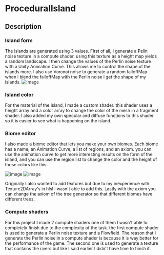 # ProceduralIsland
## Description
### Island form
The islands are generated using 3 values. First of all, I generate a Pelin noise texture in a compute shader. using this texture as a height map yields a random landscape. I then change the values of the Perlin noise texture with a Unity Animation Curve. This allows me to control the shape of the islands
more. I also use Voronoi noise to generate a random falloffMap when I blend the falloffMap with the Perlin noise I get the shape of my islands.
![image](https://github.com/user-attachments/assets/418093ee-0fb1-4f90-9fec-6a9ca419e8e8)

### Island color
For the material of the island, I made a custom shader. this shader uses a height array and a color array to change the color of the mesh in a fragment shader. I also added my own specular and diffuse functions to this shader so it is easier to see what is happening on the island.
### Biome editor
I also made a biome editor that lets you make your own biomes. Each biome has a name, an Animation Curve, a list of regions, and an axiom. you can use the animation curve to get more interesting results on the form of the island,
 and you can use the region list to change the color and the height of those colors like this.
 
![image](https://github.com/user-attachments/assets/c3c54e9a-a3e3-451f-90e3-d4b5f0dbc6bd)
![image](https://github.com/user-attachments/assets/83b77aed-1df2-4909-aacc-748663ace26d)

Originally I also wanted to add textures but due to my inexperience with Texture2DArray's in hlsl I wasn't able to add this. Lastly with the axiom you can change the axiom of the tree generator so that different biomes have different trees.
### Compute shaders
For this project I made 2 compute shaders one of them I wasn't able to completely finish due to the complexity of the task. the first compute shader is used to generate a Perlin noise texture and a Flowfield. The reason that I generate the Perlin noise in a compute shader is because it is way better for
the performance of the game. The second one is used to generate a texture that contains the rivers but like I said earlier I didn't have time to finish it.
